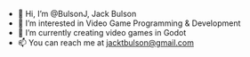 - 👋 Hi, I’m @BulsonJ, Jack Bulson
- 👀 I’m interested in Video Game Programming & Development
- 🌱 I’m currently creating video games in Godot
- 📫 You can reach me at jacktbulson@gmail.com
